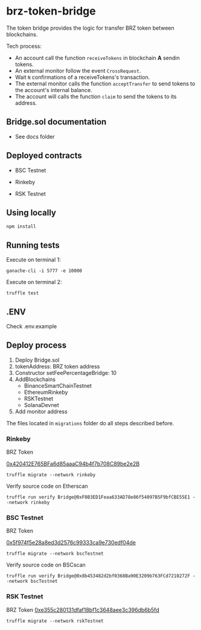 # brz-token-bridge

The token bridge provides the logic for transfer BRZ token between blockchains.

Tech process:
- An account call the function `receiveTokens` in blockchain **A** sendin tokens.
- An external monitor follow the event `CrossRequest`.
- Wait `N` confirmations of a receiveTokens's transaction.
- The external monitor calls the function `acceptTransfer` to send tokens to the account's internal balance.
- The account will calls the function `claim` to send the tokens to its address.

## Bridge.sol documentation

- See docs folder

## Deployed contracts

- BSC Testnet

- Rinkeby

- RSK Testnet


## Using locally

```shell
npm install
```

## Running tests

Execute on terminal 1:

```shell
ganache-cli -i 5777 -e 10000
```

Execute on terminal 2:

```shell
truffle test
```

## .ENV

Check .env.example

## Deploy process

1. Deploy Bridge.sol
2. tokenAddress: BRZ token address
3. Constructor setFeePercentageBridge: 10
4. AddBlockchains
   - BinanceSmartChainTestnet
   - EthereumRinkeby
   - RSKTestnet
   - SolanaDevnet
5. Add monitor address

The files located in `migrations` folder do all steps described before.

### Rinkeby

BRZ Token

[0x420412E765BFa6d85aaaC94b4f7b708C89be2e2B](https://rinkeby.etherscan.io/address/0x420412E765BFa6d85aaaC94b4f7b708C89be2e2B)

```shell
truffle migrate --network rinkeby
```

Verify source code on Etherscan

```shell
truffle run verify Bridge@0xF0B3ED1Feaa633AD78e86f54097B5F9bfCBE55E1 --network rinkeby
```

### BSC Testnet

BRZ Token

[0x5f974f5e28a8ed3d2576c99333ca9e730edf04de](https://testnet.bscscan.com/address/0x5f974f5e28a8ed3d2576c99333ca9e730edf04de)

```shell
truffle migrate --network bscTestnet
```

Verify source code on BSCscan

```shell
truffle run verify Bridge@0x8b453482d2bf0368Ba90E3209b763FCd7210272F --network bscTestnet
```

### RSK Testnet

BRZ Token
[0xe355c280131dfaf18bf1c3648aee3c396db6b5fd](https://explorer.testnet.rsk.co/address/0xe355c280131dfaf18bf1c3648aee3c396db6b5fd)

```shell
truffle migrate --network rskTestnet
```
